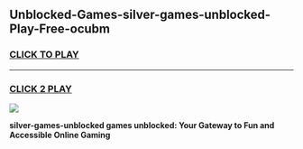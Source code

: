 
## Unblocked-Games-silver-games-unblocked-Play-Free-ocubm
<h3>
<a href="https://clearcache.space/e2bc6b?title=silver-games-unblocked&ref=21A">CLICK TO PLAY</a></h3>
<hr>

<h3>
<a href="https://clearcache.space/e2bc6b?title=silver-games-unblocked&ref=21A">CLICK 2 PLAY</a>
  
</h3>

<a href="https://clearcache.space/e2bc6b?title=silver-games-unblocked&ref=21A"><img src="https://clearcache.store/games.png"></a>


**silver-games-unblocked games unblocked: Your Gateway to Fun and Accessible Online Gaming**
